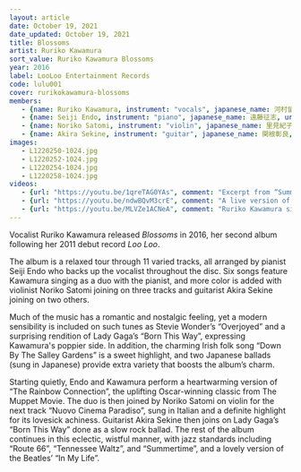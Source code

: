 ```yaml
---
layout: article
date: October 19, 2021
date_updated: October 19, 2021
title: Blossoms
artist: Ruriko Kawamura
sort_value: Ruriko Kawamura Blossoms
year: 2016
label: LooLoo Entertainment Records
code: lulu001
cover: rurikokawamura-blossoms
members:
   - {name: Ruriko Kawamura, instrument: "vocals", japanese_name: 河村留理子, url: "https://ameblo.jp/salon-de-lulu/"}
   - {name: Seiji Endo, instrument: "piano", japanese_name: 遠藤征志, url: "https://seiji-piano-endo.com/"}
   - {name: Noriko Satomi, instrument: "violin", japanese_name: 里見紀子, url: "https://project-nori.wixsite.com/mysite"}
   - {name: Akira Sekine, instrument: "guitar", japanese_name: 関根彰良, url: "http://akirasekine.com/"}
images:
   - L1220250-1024.jpg
   - L1220252-1024.jpg
   - L1220254-1024.jpg
   - L1220258-1024.jpg
videos: 
   - {url: "https://youtu.be/1qreTAG0YAs", comment: "Excerpt from “Summertime” with Ruriko Kawamura and Seiji Endo, the ninth track on this album"}
   - {url: "https://youtu.be/ndwBQvM3crE", comment: "A live version of Ruriko Kawamura singing “Down By The Salley Gardens” in 2011"}
   - {url: "https://youtu.be/MLVZe1ACNeA", comment: "Ruriko Kawamura singing “The Waltz” live in 2011"}
---
```

Vocalist Ruriko Kawamura released *Blossoms* in 2016, her second album following her 2011 debut record *Loo Loo*.

The album is a relaxed tour through 11 varied tracks, all arranged by pianist Seiji Endo who backs up the vocalist throughout the disc. Six songs feature Kawamura singing as a duo with the pianist, and more color is added with violinist Noriko Satomi joining on three tracks and guitarist Akira Sekine joining on two others.

Much of the music has a romantic and nostalgic feeling, yet a modern sensibility is included on such tunes as Stevie Wonder’s “Overjoyed” and a surprising rendition of Lady Gaga’s “Born This Way”, expressing Kawamura's poppier side. In addition, the charming Irish folk song “Down By The Salley Gardens” is a sweet highlight, and two Japanese ballads (sung in Japanese) provide extra variety that boosts the album’s charm.

Starting quietly, Endo and Kawamura perform a heartwarming version of “The Rainbow Connection”, the uplifting Oscar-winning classic from The Muppet Movie. The duo is then joined by Noriko Satomi on violin for the next track “Nuovo Cinema Paradiso”, sung in Italian and a definite highlight for its lovesick achiness. Guitarist Akira Sekine then joins on Lady Gaga’s “Born This Way” done as a slow rock ballad. The rest of the album continues in this eclectic, wistful manner, with jazz standards including “Route 66”, “Tennessee Waltz”, and “Summertime”, and a lovely version of the Beatles’ “In My Life”.
